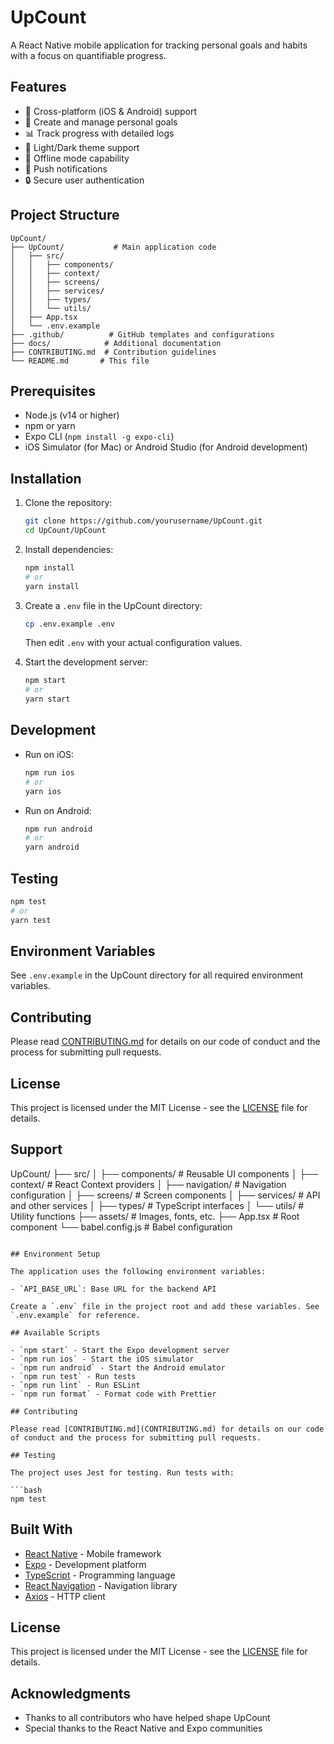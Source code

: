 # UpCount

A React Native mobile application for tracking personal goals and habits with a focus on quantifiable progress.

## Features

- 📱 Cross-platform (iOS & Android) support
- 🎯 Create and manage personal goals
- 📊 Track progress with detailed logs
- 🌙 Light/Dark theme support
- 🔄 Offline mode capability
- 🔔 Push notifications
- 🔒 Secure user authentication

## Project Structure

```
UpCount/
├── UpCount/           # Main application code
│   ├── src/
│   │   ├── components/
│   │   ├── context/
│   │   ├── screens/
│   │   ├── services/
│   │   ├── types/
│   │   └── utils/
│   ├── App.tsx
│   └── .env.example
├── .github/          # GitHub templates and configurations
├── docs/            # Additional documentation
├── CONTRIBUTING.md  # Contribution guidelines
└── README.md       # This file
```

## Prerequisites

- Node.js (v14 or higher)
- npm or yarn
- Expo CLI (`npm install -g expo-cli`)
- iOS Simulator (for Mac) or Android Studio (for Android development)

## Installation

1. Clone the repository:

   ```bash
   git clone https://github.com/yourusername/UpCount.git
   cd UpCount/UpCount
   ```

2. Install dependencies:

   ```bash
   npm install
   # or
   yarn install
   ```

3. Create a `.env` file in the UpCount directory:

   ```bash
   cp .env.example .env
   ```

   Then edit `.env` with your actual configuration values.

4. Start the development server:
   ```bash
   npm start
   # or
   yarn start
   ```

## Development

- Run on iOS:

  ```bash
  npm run ios
  # or
  yarn ios
  ```

- Run on Android:
  ```bash
  npm run android
  # or
  yarn android
  ```

## Testing

```bash
npm test
# or
yarn test
```

## Environment Variables

See `.env.example` in the UpCount directory for all required environment variables.

## Contributing

Please read [CONTRIBUTING.md](CONTRIBUTING.md) for details on our code of conduct and the process for submitting pull requests.

## License

This project is licensed under the MIT License - see the [LICENSE](LICENSE) file for details.

## Support

UpCount/
├── src/
│ ├── components/ # Reusable UI components
│ ├── context/ # React Context providers
│ ├── navigation/ # Navigation configuration
│ ├── screens/ # Screen components
│ ├── services/ # API and other services
│ ├── types/ # TypeScript interfaces
│ └── utils/ # Utility functions
├── assets/ # Images, fonts, etc.
├── App.tsx # Root component
└── babel.config.js # Babel configuration

````

## Environment Setup

The application uses the following environment variables:

- `API_BASE_URL`: Base URL for the backend API

Create a `.env` file in the project root and add these variables. See `.env.example` for reference.

## Available Scripts

- `npm start` - Start the Expo development server
- `npm run ios` - Start the iOS simulator
- `npm run android` - Start the Android emulator
- `npm run test` - Run tests
- `npm run lint` - Run ESLint
- `npm run format` - Format code with Prettier

## Contributing

Please read [CONTRIBUTING.md](CONTRIBUTING.md) for details on our code of conduct and the process for submitting pull requests.

## Testing

The project uses Jest for testing. Run tests with:

```bash
npm test
````

## Built With

- [React Native](https://reactnative.dev/) - Mobile framework
- [Expo](https://expo.dev/) - Development platform
- [TypeScript](https://www.typescriptlang.org/) - Programming language
- [React Navigation](https://reactnavigation.org/) - Navigation library
- [Axios](https://axios-http.com/) - HTTP client

## License

This project is licensed under the MIT License - see the [LICENSE](LICENSE) file for details.

## Acknowledgments

- Thanks to all contributors who have helped shape UpCount
- Special thanks to the React Native and Expo communities

